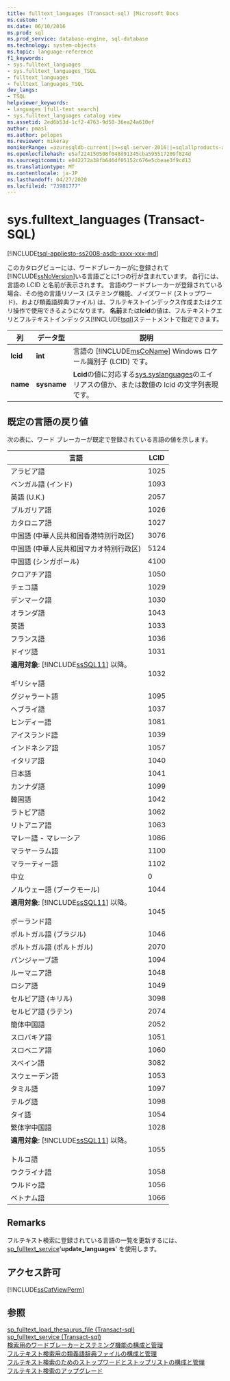 ```yaml
---
title: fulltext_languages (Transact-sql) |Microsoft Docs
ms.custom: ''
ms.date: 06/10/2016
ms.prod: sql
ms.prod_service: database-engine, sql-database
ms.technology: system-objects
ms.topic: language-reference
f1_keywords:
- sys.fulltext_languages
- sys.fulltext_languages_TSQL
- fulltext_languages
- fulltext_languages_TSQL
dev_langs:
- TSQL
helpviewer_keywords:
- languages [full-text search]
- sys.fulltext_languages catalog view
ms.assetid: 2ed6b53d-1cf2-4763-9d58-36ea24a610ef
author: pmasl
ms.author: pelopes
ms.reviewer: mikeray
monikerRange: =azuresqldb-current||>=sql-server-2016||=sqlallproducts-allversions||>=sql-server-linux-2017||=azuresqldb-mi-current
ms.openlocfilehash: e5af224150508f048d91345cba595517209f824d
ms.sourcegitcommit: e042272a38fb646df05152c676e5cbeae3f9cd13
ms.translationtype: MT
ms.contentlocale: ja-JP
ms.lasthandoff: 04/27/2020
ms.locfileid: "73981777"
---
```

# <a name="sysfulltext_languages-transact-sql"></a>sys.fulltext_languages (Transact-SQL)
[!INCLUDE[tsql-appliesto-ss2008-asdb-xxxx-xxx-md](../../includes/tsql-appliesto-ss2008-asdb-xxxx-xxx-md.md)]

  このカタログビューには、ワードブレーカーがに登録されて[!INCLUDE[ssNoVersion](../../includes/ssnoversion-md.md)]いる言語ごとに1つの行が含まれています。 各行には、言語の LCID と名前が表示されます。 言語のワードブレーカーが登録されている場合、その他の言語リソース (ステミング機能、ノイズワード (ストップワード)、および類義語辞典ファイル) は、フルテキストインデックス作成またはクエリ操作で使用できるようになります。 **名前**または**lcid**の値は、フルテキストクエリとフルテキストインデックス[!INCLUDE[tsql](../../includes/tsql-md.md)]ステートメントで指定できます。  
   
|列|データ型|説明|  
|------------|---------------|-----------------|  
|**lcid**|**int**|言語の [!INCLUDE[msCoName](../../includes/msconame-md.md)] Windows ロケール識別子 (LCID) です。|  
|**name**|**sysname**|**Lcid**の値に対応する[sys.syslanguages](../../relational-databases/system-compatibility-views/sys-syslanguages-transact-sql.md)のエイリアスの値か、または数値の lcid の文字列表現です。|  
  
## <a name="values-returned-for-default-languages"></a>既定の言語の戻り値  
 次の表に、ワード ブレーカーが既定で登録されている言語の値を示します。  
  
|言語|LCID|  
|--------------|----------|  
|アラビア語|1025|  
|ベンガル語 (インド)|1093|  
|英語 (U.K.)|2057|  
|ブルガリア語|1026|  
|カタロニア語|1027|  
|中国語 (中華人民共和国香港特別行政区)|3076|  
|中国語 (中華人民共和国マカオ特別行政区)|5124|  
|中国語 (シンガポール)|4100|  
|クロアチア語|1050|  
|チェコ語|1029|  
|デンマーク語|1030|  
|オランダ語|1043|  
|英語|1033|  
|フランス語|1036|  
|ドイツ語|1031|  
|**適用対象**: [!INCLUDE[ssSQL11](../../includes/sssql11-md.md)] 以降。<br /><br /> ギリシャ語|1032|  
|グジャラート語|1095|  
|ヘブライ語|1037|  
|ヒンディー語|1081|  
|アイスランド語|1039|  
|インドネシア語|1057|  
|イタリア語|1040|  
|日本語|1041|  
|カンナダ語|1099|  
|韓国語|1042|  
|ラトビア語|1062|  
|リトアニア語|1063|  
|マレー語 - マレーシア|1086|  
|マラヤーラム語|1100|  
|マラーティー語|1102|  
|中立|0|  
|ノルウェー語 (ブークモール)|1044|  
|**適用対象**: [!INCLUDE[ssSQL11](../../includes/sssql11-md.md)] 以降。<br /><br /> ポーランド語|1045|  
|ポルトガル語 (ブラジル)|1046|  
|ポルトガル語 (ポルトガル)|2070|  
|パンジャーブ語|1094|  
|ルーマニア語|1048|  
|ロシア語|1049|  
|セルビア語 (キリル)|3098|  
|セルビア語 (ラテン)|2074|  
|簡体中国語|2052|  
|スロバキア語|1051|  
|スロベニア語|1060|  
|スペイン語|3082|  
|スウェーデン語|1053|  
|タミル語|1097|  
|テルグ語|1098|  
|タイ語|1054|  
|繁体字中国語|1028|  
|**適用対象**: [!INCLUDE[ssSQL11](../../includes/sssql11-md.md)] 以降。<br /><br /> トルコ語|1055|  
|ウクライナ語|1058|  
|ウルドゥ語|1056|  
|ベトナム語|1066|  
  
## <a name="remarks"></a>Remarks  
 フルテキスト検索に登録されている言語の一覧を更新するには、 [sp_fulltext_service](../../relational-databases/system-stored-procedures/sp-fulltext-service-transact-sql.md)'**update_languages**' を使用します。  
  
## <a name="permissions"></a>アクセス許可  
 [!INCLUDE[ssCatViewPerm](../../includes/sscatviewperm-md.md)]  
  
## <a name="see-also"></a>参照  
 [sp_fulltext_load_thesaurus_file &#40;Transact-sql&#41;](../../relational-databases/system-stored-procedures/sp-fulltext-load-thesaurus-file-transact-sql.md)   
 [sp_fulltext_service &#40;Transact-sql&#41;](../../relational-databases/system-stored-procedures/sp-fulltext-service-transact-sql.md)   
 [検索用のワードブレーカーとステミング機能の構成と管理](../../relational-databases/search/configure-and-manage-word-breakers-and-stemmers-for-search.md)   
 [フルテキスト検索用の類義語辞典ファイルの構成と管理](../../relational-databases/search/configure-and-manage-thesaurus-files-for-full-text-search.md)   
 [フルテキスト検索のためのストップワードとストップリストの構成と管理](../../relational-databases/search/configure-and-manage-stopwords-and-stoplists-for-full-text-search.md)   
 [フルテキスト検索のアップグレード](../../relational-databases/search/upgrade-full-text-search.md)  
  
  
